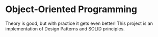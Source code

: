 # Object-Oriented Programming

Theory is good, but with practice it gets even better!
This project is an implementation of Design Patterns and SOLID principles.
